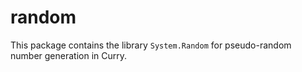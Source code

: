 random
======

This package contains the library `System.Random`
for pseudo-random number generation in Curry.
